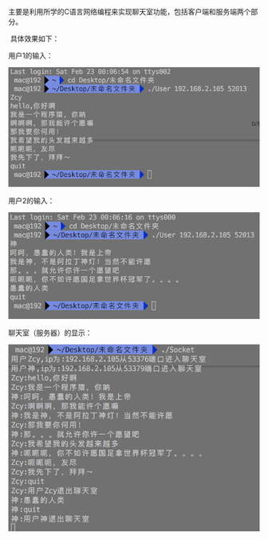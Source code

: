 ​	主要是利用所学的C语言网络编程来实现聊天室功能，包括客户端和服务端两个部分。

​	具体效果如下：

用户1的输入：

![User1](./User1.png)

用户2的输入：

![User2](./User2.png)

聊天室（服务器）的显示：

![Socket](./Socket.png)